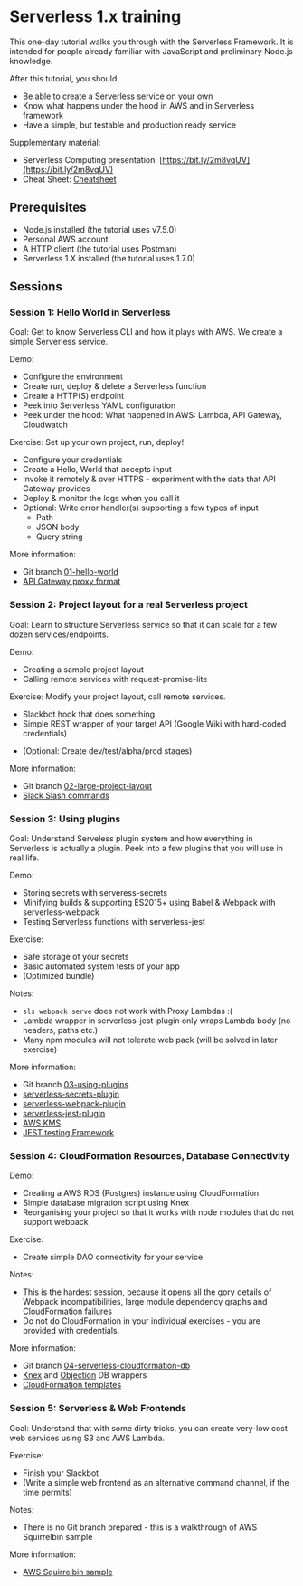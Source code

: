 # Serverless 1.x training

This one-day tutorial walks you through with the Serverless Framework. It is intended
for people already familiar with JavaScript and preliminary Node.js knowledge.

After this tutorial, you should:

* Be able to create a Serverless service on your own
* Know what happens under the hood in AWS and in Serverless framework
* Have a simple, but testable and production ready service

Supplementary material:

* Serverless Computing presentation: [https://bit.ly/2m8vqUV](https://bit.ly/2m8vqUV)
* Cheat Sheet: [Cheatsheet](Cheatsheet.md)

## Prerequisites

* Node.js installed (the tutorial uses v7.5.0)
* Personal AWS account
* A HTTP client (the tutorial uses Postman)
* Serverless 1.X installed (the tutorial uses 1.7.0)

## Sessions

### Session 1: Hello World in Serverless

Goal: Get to know Serverless CLI and how it plays with AWS. We create a simple Serverless service.

Demo:

* Configure the environment
* Create run, deploy & delete a Serverless function
* Create a HTTP(S) endpoint
* Peek into Serverless YAML configuration
* Peek under the hood: What happened in AWS: Lambda, API Gateway, Cloudwatch

Exercise: Set up your own project, run, deploy!

* Configure your credentials
* Create a Hello, World that accepts input
* Invoke it remotely & over HTTPS - experiment with the data that API Gateway provides
* Deploy & monitor the logs when you call it
* Optional: Write error handler(s) supporting a few types of input
  * Path
  * JSON body
  * Query string

More information:

* Git branch [01-hello-world](https://github.com/laurisvan/serverless-training/tree/01-hello-world)
* [API Gateway proxy format](http://docs.aws.amazon.com/apigateway/latest/developerguide/api-gateway-set-up-simple-proxy.html)


### Session 2: Project layout for a real Serverless project

Goal: Learn to structure Serverless service so that it can scale for a few dozen services/endpoints.

Demo:

* Creating a sample project layout
* Calling remote services with request-promise-lite

Exercise: Modify your project layout, call remote services.

* Slackbot hook that does something
* Simple REST wrapper of your target API (Google Wiki with hard-coded credentials)
- (Optional: Create dev/test/alpha/prod stages)

More information:

* Git branch [02-large-project-layout](https://github.com/laurisvan/serverless-training/tree/02-large-project-layout)
* [Slack Slash commands](https://api.slack.com/slash-commands)

### Session 3: Using plugins

Goal: Understand Serveless plugin system and how everything in Serverless is actually a plugin. Peek into a few plugins that you will use in real life.

Demo:

* Storing secrets with serveress-secrets
* Minifying builds & supporting ES2015+ using Babel & Webpack with serverless-webpack
* Testing Serverless functions with serverless-jest

Exercise:

* Safe storage of your secrets
* Basic automated system tests of your app
* (Optimized bundle)

Notes:

* `sls webpack serve` does not work with Proxy Lambdas :(
* Lambda wrapper in serverless-jest-plugin only wraps Lambda body (no headers, paths etc.)
* Many npm modules will not tolerate web pack (will be solved in later exercise)

More information:

* Git branch [03-using-plugins](https://github.com/laurisvan/serverless-training/tree/03-using-plugins)
* [serverless-secrets-plugin](https://github.com/serverless/serverless-secrets-plugin)
* [serverless-webpack-plugin](https://github.com/elastic-coders/serverless-webpack)
* [serverless-jest-plugin](https://github.com/SC5/serverless-jest-plugin/)
* [AWS KMS](https://aws.amazon.com/kms/)
* [JEST testing Framework](https://facebook.github.io/jest/)

### Session 4: CloudFormation Resources, Database Connectivity

Demo: 

* Creating a AWS RDS (Postgres) instance using CloudFormation
* Simple database migration script using Knex
* Reorganising your project so that it works with node modules that do not support webpack

Exercise:

* Create simple DAO connectivity for your service

Notes:

* This is the hardest session, because it opens all the gory details of Webpack incompatibilities, large module dependency graphs and CloudFormation failures
* Do not do CloudFormation in your individual exercises - you are provided with credentials.

More information:

* Git branch [04-serverless-cloudformation-db](https://github.com/laurisvan/serverless-training/tree/04-serverless-cloudformation-db)
* [Knex](http://knexjs.org/) and [Objection](http://vincit.github.io/objection.js/) DB wrappers
* [CloudFormation templates](http://docs.aws.amazon.com/AWSCloudFormation/latest/UserGuide/sample-templates-services-us-west-2.html)

### Session 5: Serverless & Web Frontends

Goal: Understand that with some dirty tricks, you can create very-low cost web services using S3 and AWS Lambda.

Exercise:

* Finish your Slackbot
* (Write a simple web frontend as an alternative command channel, if the time permits)

Notes:

* There is no Git branch prepared - this is a walkthrough of AWS Squirrelbin sample

More information:

* [AWS Squirrelbin sample](https://aws.amazon.com/blogs/compute/the-squirrelbin-architecture-a-serverless-microservice-using-aws-lambda/)
